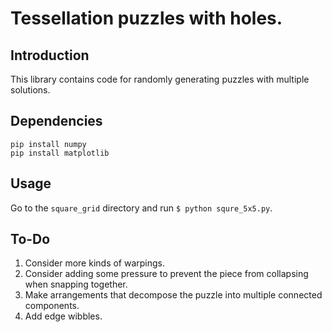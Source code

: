 # Tessellation puzzles with holes.

## Introduction

This library contains code for randomly generating puzzles with multiple
solutions.

## Dependencies

```
pip install numpy
pip install matplotlib
```

## Usage

Go to the `square_grid` directory and run `$ python squre_5x5.py`.

## To-Do

1. Consider more kinds of warpings.
2. Consider adding some pressure to prevent the piece from collapsing when
   snapping together.
3. Make arrangements that decompose the puzzle into multiple connected
   components.
4. Add edge wibbles.
